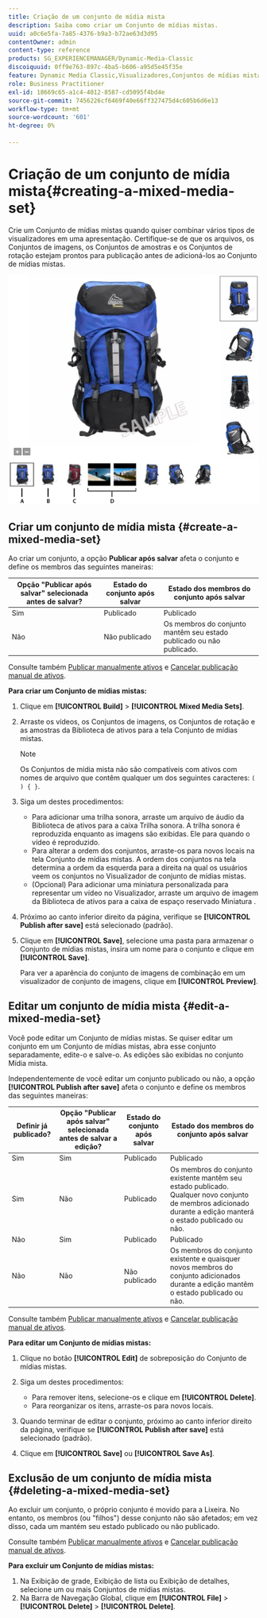 ```yaml
---
title: Criação de um conjunto de mídia mista
description: Saiba como criar um Conjunto de mídias mistas.
uuid: a0c6e5fa-7a85-4376-b9a3-b72ae63d3d95
contentOwner: admin
content-type: reference
products: SG_EXPERIENCEMANAGER/Dynamic-Media-Classic
discoiquuid: 0ff9e763-897c-4ba5-b606-a95d5e45f35e
feature: Dynamic Media Classic,Visualizadores,Conjuntos de mídias mistas
role: Business Practitioner
exl-id: 18669c65-a1c4-4012-8587-cd5095f4bd4e
source-git-commit: 7456226cf6469f40e66ff327475d4c605b6d6e13
workflow-type: tm+mt
source-wordcount: '601'
ht-degree: 0%

---
```


# Criação de um conjunto de mídia mista{#creating-a-mixed-media-set}

Crie um Conjunto de mídias mistas quando quiser combinar vários tipos de visualizadores em uma apresentação. Certifique-se de que os arquivos, os Conjuntos de imagens, os Conjuntos de amostras e os Conjuntos de rotação estejam prontos para publicação antes de adicioná-los ao Conjunto de mídias mistas.

![Conjunto de mídias mistas](/help/assets/mm_mixed_media_set.png)

## Criar um conjunto de mídia mista {#create-a-mixed-media-set}

Ao criar um conjunto, a opção **Publicar após salvar** afeta o conjunto e define os membros das seguintes maneiras:

| Opção &quot;Publicar após salvar&quot; selecionada antes de salvar? | Estado do conjunto após salvar | Estado dos membros do conjunto após salvar |
|--- |--- |--- |
| Sim | Publicado | Publicado |
| Não | Não publicado | Os membros do conjunto mantêm seu estado publicado ou não publicado. |

Consulte também [Publicar manualmente ativos](publishing-files.md#manually_publishing_assets) e [Cancelar publicação manual de ativos](publishing-files.md#manually_unpublishing_assets).

**Para criar um Conjunto de mídias mistas:**

1. Clique em **[!UICONTROL Build]** > **[!UICONTROL Mixed Media Sets]**.
1. Arraste os vídeos, os Conjuntos de imagens, os Conjuntos de rotação e as amostras da Biblioteca de ativos para a tela Conjunto de mídias mistas.

   >[!NOTE]
   >
   >Os Conjuntos de mídia mista não são compatíveis com ativos com nomes de arquivo que contêm qualquer um dos seguintes caracteres: `( ) { }`.

1. Siga um destes procedimentos:

   * Para adicionar uma trilha sonora, arraste um arquivo de áudio da Biblioteca de ativos para a caixa Trilha sonora. A trilha sonora é reproduzida enquanto as imagens são exibidas. Ele para quando o vídeo é reproduzido.
   * Para alterar a ordem dos conjuntos, arraste-os para novos locais na tela Conjunto de mídias mistas. A ordem dos conjuntos na tela determina a ordem da esquerda para a direita na qual os usuários veem os conjuntos no Visualizador de conjunto de mídias mistas.
   * (Opcional) Para adicionar uma miniatura personalizada para representar um vídeo no Visualizador, arraste um arquivo de imagem da Biblioteca de ativos para a caixa de espaço reservado Miniatura .

1. Próximo ao canto inferior direito da página, verifique se **[!UICONTROL Publish after save]** está selecionado (padrão).
1. Clique em **[!UICONTROL Save]**, selecione uma pasta para armazenar o Conjunto de mídias mistas, insira um nome para o conjunto e clique em **[!UICONTROL Save]**.

   Para ver a aparência do conjunto de imagens de combinação em um visualizador de conjunto de imagens, clique em **[!UICONTROL Preview]**.

## Editar um conjunto de mídia mista {#edit-a-mixed-media-set}

Você pode editar um Conjunto de mídias mistas. Se quiser editar um conjunto em um Conjunto de mídias mistas, abra esse conjunto separadamente, edite-o e salve-o. As edições são exibidas no conjunto Mídia mista.

Independentemente de você editar um conjunto publicado ou não, a opção **[!UICONTROL Publish after save]** afeta o conjunto e define os membros das seguintes maneiras:

| Definir já publicado? | Opção &quot;Publicar após salvar&quot; selecionada antes de salvar a edição? | Estado do conjunto após salvar | Estado dos membros do conjunto após salvar |
|--- |--- |--- |--- |
| Sim | Sim | Publicado | Publicado |
| Sim | Não | Publicado | Os membros do conjunto existente mantêm seu estado publicado. Qualquer novo conjunto de membros adicionado durante a edição manterá o estado publicado ou não. |
| Não | Sim | Publicado | Publicado |
| Não | Não | Não publicado | Os membros do conjunto existente e quaisquer novos membros do conjunto adicionados durante a edição mantêm o estado publicado ou não. |

Consulte também [Publicar manualmente ativos](publishing-files.md#manually_publishing_assets) e [Cancelar publicação manual de ativos](publishing-files.md#manually_unpublishing_assets).

**Para editar um Conjunto de mídias mistas:**

1. Clique no botão **[!UICONTROL Edit]** de sobreposição do Conjunto de mídias mistas.
1. Siga um destes procedimentos:

   * Para remover itens, selecione-os e clique em **[!UICONTROL Delete]**.
   * Para reorganizar os itens, arraste-os para novos locais.

1. Quando terminar de editar o conjunto, próximo ao canto inferior direito da página, verifique se **[!UICONTROL Publish after save]** está selecionado (padrão).
1. Clique em **[!UICONTROL Save]** ou **[!UICONTROL Save As]**.

## Exclusão de um conjunto de mídia mista {#deleting-a-mixed-media-set}

Ao excluir um conjunto, o próprio conjunto é movido para a Lixeira. No entanto, os membros (ou &quot;filhos&quot;) desse conjunto não são afetados; em vez disso, cada um mantém seu estado publicado ou não publicado.

Consulte também [Publicar manualmente ativos](publishing-files.md#manually_publishing_assets) e [Cancelar publicação manual de ativos](publishing-files.md#manually_unpublishing_assets).

**Para excluir um Conjunto de mídias mistas:**

1. Na Exibição de grade, Exibição de lista ou Exibição de detalhes, selecione um ou mais Conjuntos de mídias mistas.
1. Na Barra de Navegação Global, clique em **[!UICONTROL File]** > **[!UICONTROL Delete]** > **[!UICONTROL Delete]**.
